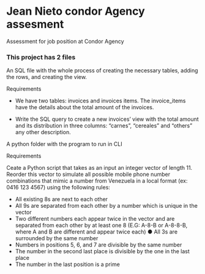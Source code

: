 # Jean Nieto condor Agency assesment
Assessment for job position at Condor Agency

### This project has 2 files

An SQL file with the whole process of creating the necessary tables, adding the rows, and creating the view.

Requirements
- We have two tables: invoices and invoices items. The invoice_items have the details
about the total amount of the invoices.

- Write the SQL query to create a new invoices’ view with the total amount and its
distribution in three columns: “carnes”, “cereales” and “others” any other description.

A python folder with the program to run in CLI

Requirements

Ceate a Python script that takes as an input an integer vector of length 11. Reorder this vector to simulate all possible mobile phone number combinations that mimic a number from Venezuela in a local format (ex: 0416 123 4567) using the following rules: 
- All existing 8s are next to each other 
- All 9s are separated from each other by a number which is unique in the vector 
- Two different numbers each appear twice in the vector and are separated from each other by at least one 8 (E.G: A-8-B or A-8-8-B, where A and B are different and appear twice each) ● All 3s are surrounded by the same number 
- Numbers in positions 5, 6, and 7 are divisible by the same number
- The number in the second last place is divisible by the one in the last place 
- The number in the last position is a prime
